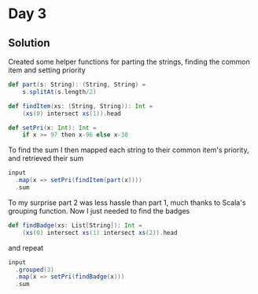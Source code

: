 # Day 3

## Solution

Created some helper functions for parting the strings, finding the common item and setting priority

```scala
def part(s: String): (String, String) =
    s.splitAt(s.length/2)

def findItem(xs: (String, String)): Int =
    (xs(0) intersect xs(1)).head

def setPri(x: Int): Int =
    if x >= 97 then x-96 else x-38
```

To find the sum I then mapped each string to their common item's priority, and retrieved their sum

```scala
input
  .map(x => setPri(findItem(part(x))))
  .sum
```

To my surprise part 2 was less hassle than part 1, much thanks to Scala's grouping function. Now I just needed to find the badges

```scala
def findBadge(xs: List[String]): Int =
    (xs(0) intersect xs(1) intersect xs(2)).head
```

and repeat

```scala
input
  .grouped(3)
  .map(x => setPri(findBadge(x)))
  .sum
```
